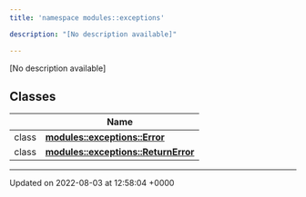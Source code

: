 ```yaml
---
title: 'namespace modules::exceptions'

description: "[No description available]"

---
```







[No description available]

## Classes

|                | Name           |
| -------------- | -------------- |
| class | **[modules::exceptions::Error](/documentation/code/gambit_sphinx/classes/classmodules_1_1exceptions_1_1error/)**  |
| class | **[modules::exceptions::ReturnError](/documentation/code/gambit_sphinx/classes/classmodules_1_1exceptions_1_1returnerror/)**  |






-------------------------------

Updated on 2022-08-03 at 12:58:04 +0000